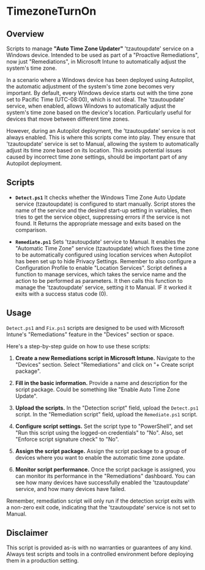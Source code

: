 # TimezoneTurnOn

## Overview

Scripts to manage **"Auto Time Zone Updater"** 'tzautoupdate' service on a Windows device. Intended to be used as part of a "Proactive Remediations", now just "Remediations", in Microsoft Intune to automatically adjust the system's time zone.

In a scenario where a Windows device has been deployed using Autopilot, the automatic adjustment of the system's time zone becomes very important. By default, every Windows device starts out with the time zone set to Pacific Time (UTC-08:00), which is not ideal. The 'tzautoupdate' service, when enabled, allows Windows to automatically adjust the system's time zone based on the device's location. Particularly useful for devices that move between different time zones.

However, during an Autopilot deployment, the 'tzautoupdate' service is not always enabled. This is where this scripts come into play. They ensure that 'tzautoupdate' service is set to Manual, allowing the system to automatically adjust its time zone based on its location. This avoids potential issues caused by incorrect time zone settings, should be important part of any Autopilot deployment.

## Scripts

- **`Detect.ps1`** It checks whether the Windows Time Zone Auto Update service (tzautoupdate) is configured to start manually. 
Script stores the name of the service and the desired start-up setting in variables, then tries to get the service object, suppressing errors if the service is not found. It Returns the appropriate message and exits based on the comparison.

- **`Remediate.ps1`** Sets 'tzautoupdate' service to Manual. It enables the "Automatic Time Zone" service (tzautoupdate) which fixes the time zone to be automatically configured using location services when Autopilot has been set up to hide Privacy Settings. Remember to also configure a Configuration Profile to enable "Location Services". Script defines a function to manage services, which takes the service name and the action to be performed as parameters. It then calls this function to manage the 'tzautoupdate' service, setting it to Manual. IF it worked it exits with a success status code (0).

## Usage

`Detect.ps1` and `Fix.ps1` scripts are designed to be used with Microsoft Intune's "Remediations" feature in the "Devices" section or space. 

Here's a step-by-step guide on how to use these scripts:

1. **Create a new Remediations script in Microsoft Intune.** Navigate to the "Devices" section. Select "Remediations" and click on "+ Create script package".

2. **Fill in the basic information.** Provide a name and description for the script package. Could be something like "Enable Auto Time Zone Update".

3. **Upload the scripts.** In the "Detection script" field, upload the `Detect.ps1` script. In the "Remediation script" field, upload the `Remediate.ps1` script. 

4. **Configure script settings.** Set the script type to "PowerShell", and set "Run this script using the logged-on credentials" to "No". Also, set "Enforce script signature check" to "No".

5. **Assign the script package.** Assign the script package to a group of devices where you want to enable the automatic time zone update.

6. **Monitor script performance.** Once the script package is assigned, you can monitor its performance in the "Remediations" dashboard. You can see how many devices have successfully enabled the 'tzautoupdate' service, and how many devices have failed.

Remember, remediation script will only run if the detection script exits with a non-zero exit code, indicating that the 'tzautoupdate' service is not set to Manual.


## Disclaimer
This script is provided as-is with no warranties or guarantees of any kind. Always test scripts and tools in a controlled environment before deploying them in a production setting.


